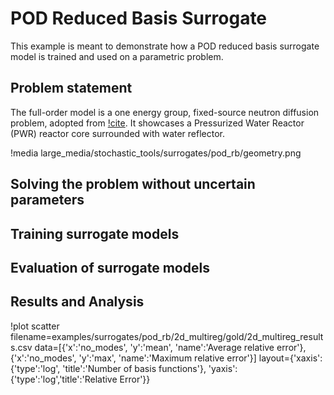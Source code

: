 # POD Reduced Basis Surrogate

This example is meant to demonstrate how a POD reduced basis surrogate model is trained
and used on a parametric problem.

## Problem statement

The full-order model is a one energy group, fixed-source neutron diffusion problem, adopted from [!cite](prince2019parametric).
It showcases a Pressurized Water Reactor (PWR) reactor core surrounded with water reflector.

!media large_media/stochastic_tools/surrogates/pod_rb/geometry.png



## Solving the problem without uncertain parameters

## Training surrogate models

## Evaluation of surrogate models

## Results and Analysis



!plot scatter
  filename=examples/surrogates/pod_rb/2d_multireg/gold/2d_multireg_results.csv
  data=[{'x':'no_modes', 'y':'mean', 'name':'Average relative error'},
        {'x':'no_modes', 'y':'max', 'name':'Maximum relative error'}]
  layout={'xaxis':{'type':'log', 'title':'Number of basis functions'},
          'yaxis':{'type':'log','title':'Relative Error'}}
